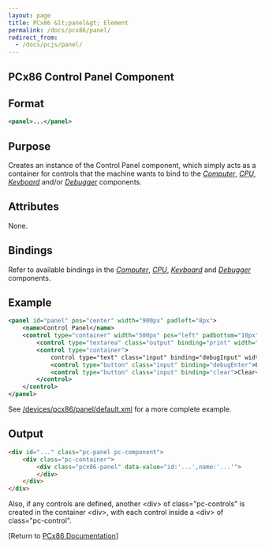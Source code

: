 ```yaml
---
layout: page
title: PCx86 &lt;panel&gt; Element
permalink: /docs/pcx86/panel/
redirect_from:
  - /docs/pcjs/panel/
---
```


PCx86 Control Panel Component
---

Format
---
```xml
<panel>...</panel>
```

Purpose
---
Creates an instance of the Control Panel component, which simply acts as a container for controls that the
machine wants to bind to the *[Computer](/docs/pcx86/computer/)*, *[CPU](/docs/pcx86/cpu/)*,
*[Keyboard](/docs/pcx86/keyboard/)* and/or *[Debugger](/docs/pcx86/debugger/)* components.

Attributes
---
None.

Bindings
---
Refer to available bindings in the *[Computer](/docs/pcx86/computer/)*, *[CPU](/docs/pcx86/cpu/)*,
*[Keyboard](/docs/pcx86/keyboard/)* and *[Debugger](/docs/pcx86/debugger/)* components.

Example
---
```xml
<panel id="panel" pos="center" width="900px" padleft="8px">
    <name>Control Panel</name>
    <control type="container" width="500px" pos="left" padbottom="10px">
        <control type="textarea" class="output" binding="print" width="480px" height="200px"/>
        <control type="container">
            control type="text" class="input" binding="debugInput" width="360px"/>
            <control type="button" class="input" binding="debugEnter">Enter</control>
            <control type="button" class="input" binding="clear">Clear</control>
        </control>
    </control>
</panel>
```

See [/devices/pcx86/panel/default.xml](/devices/pcx86/panel/default.xml) for a more complete example.

Output
---
```html
<div id="..." class="pc-panel pc-component">
    <div class="pc-container">
        <div class="pcx86-panel" data-value="id:'...',name:'...'">
        </div>
    </div>
</div>
```

Also, if any controls are defined, another &lt;div&gt; of class="pc-controls" is created in the container &lt;div&gt;,
with each control inside a &lt;div&gt; of class="pc-control".

[Return to [PCx86 Documentation](..)]
